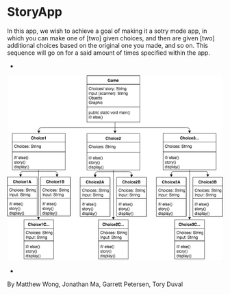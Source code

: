 # StoryApp

In this app, we wish to achieve a goal of making it a sotry mode app, in which you can make one of [two] given choices, and then are given [two] additional choices based on the original one you made, and so on. This sequence will go on for a said amount of times specified within the app. 

-

![StoryApp](https://github.com/GarrettPete/StoryApp/blob/master/src/StoryApp.png)

-

By Matthew Wong, Jonathan Ma, Garrett Petersen, Tory Duval
